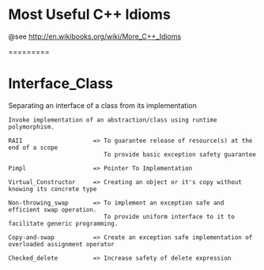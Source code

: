 # Most Useful C++ Idioms

@see http://en.wikibooks.org/wiki/More_C++_Idioms

=========

Interface_Class
=========
Separating an interface of a class from its implementation
```
Invoke implementation of an abstraction/class using runtime polymorphism.

RAII                    => To guarantee release of resource(s) at the end of a scope
                           To provide basic exception safety guarantee

Pimpl                   => Pointer To Implementation

Virtual_Constructor     => Creating an object or it's copy without knowing its concrete type

Non-throwing_swap       => To implement an exception safe and efficient swap operation.
                           To provide uniform interface to it to facilitate generic programming.
                      
Copy-and-swap           => Create an exception safe implementation of overloaded assignment operator

Checked_delete          => Increase safety of delete expression
